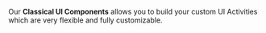 Our **Classical UI Components** allows you to build your custom UI Activities which are very flexible and fully customizable.
